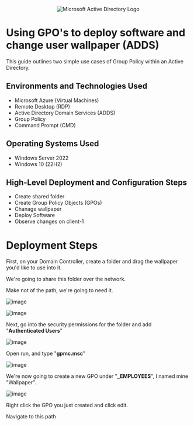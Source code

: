 <p align="center">
<img src="https://i.imgur.com/pU5A58S.png" alt="Microsoft Active Directory Logo"/>
</p>

<h1>Using GPO's to deploy software and change user wallpaper (ADDS)</h1>
This guide outlines two simple use cases of Group Policy within an Active Directory.<br />

<h2>Environments and Technologies Used</h2>

- Microsoft Azure (Virtual Machines)
- Remote Desktop (RDP)
- Active Directory Domain Services (ADDS)
- Group Policy
- Command Prompt (CMD)

<h2>Operating Systems Used </h2>

- Windows Server 2022
- Windows 10 (22H2)

<h2>High-Level Deployment and Configuration Steps</h2>

- Create shared folder
- Create Group Policy Objects (GPOs)
- Chanage wallpaper
- Deploy Software
- Observe changes on client-1

# Deployment Steps </b>

First, on your Domain Controller, create a folder and drag the wallpaper you'd like to use into it.</p>
We're going to share this folder over the network.</p>
Make not of the path, we're going to need it.

![image](https://github.com/user-attachments/assets/f61ad5bc-753d-4965-bd6f-2f4389443698)

![image](https://github.com/user-attachments/assets/66d7d0eb-9850-4dc5-b8fd-7d2ae9a7979a)

Next, go into the security permissions for the folder and add "**Authenticated Users**"

![image](https://github.com/user-attachments/assets/28191a94-6367-4d57-a876-ec4b151ad7c8)

Open run, and type "**gpmc.msc**"

![image](https://github.com/user-attachments/assets/d3dc02d6-ed1c-4477-b7cf-30b8062e7e88)

We're now going to create a new GPO under "**_EMPLOYEES**", I named mine "Wallpaper".

![image](https://github.com/user-attachments/assets/9ee5b5f0-ecde-4d7b-9cc0-f80ae01a86b7)

Right click the GPO you just created and click edit.</p>
Navigate to this path







